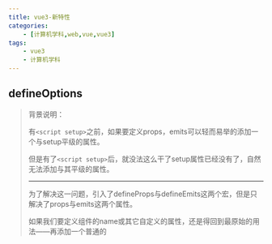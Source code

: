 ```yaml
---
title: vue3-新特性
categories: 
    - [计算机学科,web,vue,vue3]
tags:
    - vue3
    - 计算机学科
---
```


## defineOptions

>  <span alt='solid'>背景说明</span>：
>
>  有`<script setup>`之前，如果要定义props，emits可以轻而易举的添加一个与setup平级的属性。
>
>  但是有了`<script setup>`后，就没法这么干了setup属性已经没有了，自然无法添加与其平级的属性。
>
>  ---
>
>  为了解决这一问题，引入了<font title='red'>defineProps</font>与<font title='red'>defineEmits</font>这两个宏，但是只解决了<font title='red'>props</font>与<font title='red'>emits</font>这两个属性。
>
>  如果我们要定义组件的name或其它自定义的属性，还是得回到最原始的用法——再添加一个普通的<script>标签。
>
>  这样就会存在两个<script>标签。让人无法接受。

于是。。。就迎来了。

## Vue3.3新特性-defineOptions

所以在vue3.3中新引入了 <font title='red'>defineOptions </font>宏。顾名思义，主要是用来定义 <font title='red'>Options API </font>的选项。可以用 defineOptions 定义任意的选项，props，emits，expose，slots 除外 (因为这些可以使用 defineXXX来做到)

```js
<script setup>
	defineOptions({
   	name: 'Foo',
      // 不希望组件的根元素继承特性，如果希望设置为 true
   	inheritAttrs: false,
   	// ... 更多自定义属性
	})
</script>
```

## Vue3.3新特性-defineModel

在Vue3中，自定义组件上使用v-model，相当于传递一个modelValue属性，同时触发 update:modelValue事件

![image-20230830201543099](https://raw.githubusercontent.com/PigPigLetsGo/imeages/master/202308302015742.png)

我们需要先定义props，在定义emits。其中有许多重复的代码。如果需要修改此值，还需要手动调用emit函数。

![image-20230830203106641](https://raw.githubusercontent.com/PigPigLetsGo/imeages/master/202308302031546.png)

**代码演示**：

父组件

```html
<script setup>
  import MyInput from '@/components/my-input.vue'
  import { ref } from 'vue'
  const text = ref('123456')
</script>
<template>
<MyInput v-model="text"></MyInput>
{{ text }}
</template>
```

子组件

```html
<script setup>
    import { defineModel } from 'vue'
    const modeValue = defineModel()
    const emit = defineEmits(['update:modeValue'])
</script>
<template>
    <div>
        <input :value="modeValue"
        @input="e => modeValue = e.target.value " type="text"/>
    </div>
</template>
```

vite配置

```js
import { fileURLToPath, URL } from 'node:url'

import { defineConfig } from 'vite'
import vue from '@vitejs/plugin-vue'

// https://vitejs.dev/config/
export default defineConfig({
  plugins: [
    vue({
      // 配置开启defineModel
      script: {
        defineModel: true
      }
    }),
  ],
  resolve: {
    alias: {
      '@': fileURLToPath(new URL('./src', import.meta.url))
    }
  }
})
```

**效果**：

![image-20230830203747863](./Vue3.3%E6%96%B0%E7%89%B9%E6%80%A7.assets/image-20230830203747863.png)